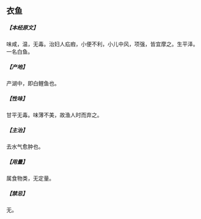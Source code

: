 ## 衣鱼

##### 【本经原文】
味咸，温，无毒。治妇人疝瘕，小便不利，小儿中风，项强，皆宜摩之。生平泽。一名白鱼。
##### 【产地】
产湖中，即白鲤鱼也。
##### 【性味】
甘平无毒。味薄不美，故渔人时而弃之。
##### 【主治】
去水气愈肿也。
##### 【用量】
属食物类，无定量。
##### 【禁忌】
无。